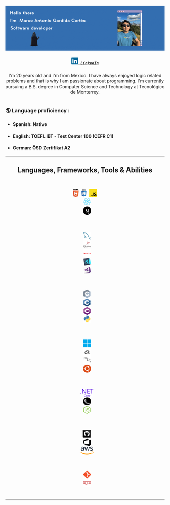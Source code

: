 ![me](images/Github.gif)

<h5 align="center">
  <code><a href="https://www.linkedin.com/in/marco-antonio-gardida-cort%C3%A9s-38a3441b5" title="LinkedIn Profile"><img width="22" src="images/linkedin.svg"> LinkedIn</a></code>
</h5>

<div align = "center">
I'm 20 years old and I'm from Mexico. I have always enjoyed logic related problems and that is why I am passionate about programming. I'm currently pursuing a B.S. degree in Computer Science and Technology at Tecnológico de Monterrey.
</div>

<br/>


### :earth_americas: Language proficiency :
 
- #### Spanish: Native
- #### English: TOEFL IBT - Test Center 100 (CEFR C1)
- #### German: ÖSD Zertifikat A2

<hr>
<h2 align="center">Languages, Frameworks, Tools & Abilities </h2>
<br>
<p align="center">
  <code><img title="HTML5" height="25" src="images/html5.svg"></code>
  <code><img title="CSS" height="25" src="images/css.svg"></code>
  <code><img title="Javascript" height="25" src="images/javascript.svg"><code>
  <code><img title="React" height="25" src="images/react-original.svg"></code>
  <code><img title="Next.js" height="25" src="images/nextjs.svg"></code>
</p>
<p align="center">
  <code><img title="MySQL" height="25" src="images/mysql.svg"></code>
  <code><img title="Microsoft SQL Server" height="25" src="images/SQLServer.svg"></code>
  <code><img title="Oracle" height="25" src="images/oracle.svg"></code>
  <code><img title="Microsoft Visual Studio Code" height="25" src="images/vscode.png"></code>
  <code><img title="Microsoft Visual Studio" height="25" src="images/visualstudio.png"></code>
</p>
<p align="center">
  <code><img title="C" height="25" src="images/c.svg"></code>
  <code><img title="C++" height="25" src="images/cpp.svg"></code>
  <code><img title="C#" height="25" src="images/cSharp.svg"></code>
  <code><img title="Python" height="25" src="images/python-original.svg"></code>
</p>
<p align="center">
  <code><img title="Windows" height="25" src="images/windows11.svg"></code>
  <code><img title="macOs" height="25" src="images/macos.svg"></code>
  <code><img title="KaliLinux" height="25" src="images/kalilinux.svg"></code>
  <code><img title="Ubuntu" height="25" src="images/ubuntu.svg"></code>
</p>
<p align="center">
  <code><img title=".NetCore" height="25" src="images/dotnetcore.svg"></code>
  <code><img title="Flask" height="25" src="images/flask.png"></code>
  <code><img title="Node.js" height="25" src="images/nodejs.svg"></code>
</p>
<p align="center">
  <code><img title="GitHub" height="25" src="images/github.svg"></code>
  <code><img title="Azure" height="25" src="images/azure.svg"></code>
  <code><img title="AWS" height="25" src="images/aws.svg"></code>
</p>
<p align="center">
  <code><img title="Git" height="25" src="images/git-original.svg"></code>
  <code><img title="npm" height="25" src="images/npm.svg"></code>
</p>
<hr>


<!--
**Ant20ni02/Ant20ni02** is a ✨ _special_ ✨ repository because its `README.md` (this file) appears on your GitHub profile.

Here are some ideas to get you started:

- 🔭 I’m currently working on ...
- 🌱 I’m currently learning ...
- 👯 I’m looking to collaborate on ...
- 🤔 I’m looking for help with ...
- 💬 Ask me about ...
- 📫 How to reach me: ...
- 😄 Pronouns: ...
- ⚡ Fun fact: ...
-->
